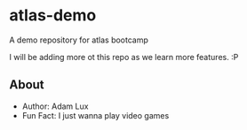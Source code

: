 # atlas-demo
A demo repository for atlas bootcamp


I will be adding more ot this repo as we learn more features. :P

## About
* Author: Adam Lux
* Fun Fact: I just wanna play video games

